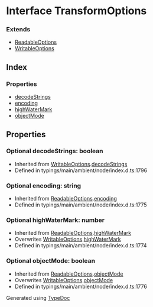 # Interface TransformOptions


### Extends
* [ReadableOptions](_typings_main_ambient_node_index_d_._stream_.readableoptions.md)
* [WritableOptions](_typings_main_ambient_node_index_d_._stream_.writableoptions.md)

## Index

### Properties
* [decodeStrings](_typings_main_ambient_node_index_d_._stream_.transformoptions.md#decodestrings)
* [encoding](_typings_main_ambient_node_index_d_._stream_.transformoptions.md#encoding)
* [highWaterMark](_typings_main_ambient_node_index_d_._stream_.transformoptions.md#highwatermark)
* [objectMode](_typings_main_ambient_node_index_d_._stream_.transformoptions.md#objectmode)

## Properties

### Optional decodeStrings: boolean

* Inherited from [WritableOptions](_typings_main_ambient_node_index_d_._stream_.writableoptions.md).[decodeStrings](_typings_main_ambient_node_index_d_._stream_.writableoptions.md#decodestrings)
* Defined in typings/main/ambient/node/index.d.ts:1796


### Optional encoding: string

* Inherited from [ReadableOptions](_typings_main_ambient_node_index_d_._stream_.readableoptions.md).[encoding](_typings_main_ambient_node_index_d_._stream_.readableoptions.md#encoding)
* Defined in typings/main/ambient/node/index.d.ts:1775


### Optional highWaterMark: number

* Inherited from [ReadableOptions](_typings_main_ambient_node_index_d_._stream_.readableoptions.md).[highWaterMark](_typings_main_ambient_node_index_d_._stream_.readableoptions.md#highwatermark)
* Overwrites [WritableOptions](_typings_main_ambient_node_index_d_._stream_.writableoptions.md).[highWaterMark](_typings_main_ambient_node_index_d_._stream_.writableoptions.md#highwatermark)
* Defined in typings/main/ambient/node/index.d.ts:1774


### Optional objectMode: boolean

* Inherited from [ReadableOptions](_typings_main_ambient_node_index_d_._stream_.readableoptions.md).[objectMode](_typings_main_ambient_node_index_d_._stream_.readableoptions.md#objectmode)
* Overwrites [WritableOptions](_typings_main_ambient_node_index_d_._stream_.writableoptions.md).[objectMode](_typings_main_ambient_node_index_d_._stream_.writableoptions.md#objectmode)
* Defined in typings/main/ambient/node/index.d.ts:1776



Generated using [TypeDoc](http://typedoc.io)
